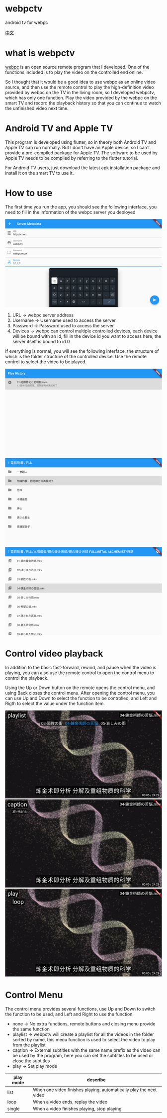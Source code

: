 # webpctv
android tv for webpc

[中文](README.zh-Hant.md)

# what is webpctv

[webpc](https://github.com/powerpuffpenguin/webpc) is an open source remote program that I developed. One of the functions included is to play the video on the controlled end online.

So I thought that it would be a good idea to use webpc as an online video source, and then use the remote control to play the high-definition video provided by webpc on the TV in the living room, so I developed webpctv, which has only one function. Play the video provided by the webpc on the smart TV and record the playback history so that you can continue to watch the unfinished video next time.

# Android TV and Apple TV

This program is developed using flutter, so in theory both Android TV and Apple TV can run normally. But I don't have an Apple device, so I can't provide a pre-compiled package for Apple TV. The software to be used by Apple TV needs to be compiled by referring to the flutter tutorial.

For Android TV users, just download the latest apk installation package and install it on the smart TV to use it.

# How to use

The first time you run the app, you should see the following interface, you need to fill in the information of the webpc server you deployed

![](document/metadata.png)

1. URL -> webpc server address
2. Username -> Username used to access the server
3. Password -> Password used to access the server
4. Devices -> webpc can control multiple controlled devices, each device will be bound with an id, fill in the device id you want to access here, the server itself is bound to id 0

If everything is normal, you will see the following interface, the structure of which is the folder structure of the controlled device. Use the remote control to select the video to be played.

![](document/0.png)
![](document/1.png)
![](document/2.png)

# Control video playback

In addition to the basic fast-forward, rewind, and pause when the video is playing, you can also use the remote control to open the control menu to control the playback.

Using the Up or Down button on the remote opens the control menu, and using Back closes the control menu. After opening the control menu, you can use Up and Down to select the function to be controlled, and Left and Rigth to select the value under the function item.

![](document/3.png)
![](document/4.png)
![](document/5.png)

# Control Menu

The control menu provides several functions, use Up and Down to switch the function to be used, and Left and Right to use the function.

* none -> No extra functions, remote buttons and closing menu provide the same function
* playlist -> webpctv will create a playlist for all the videos in the folder sorted by name, this menu function is used to select the video to play from the playlist
* caption -> External subtitles with the same name prefix as the video can be used by the program, here you can set the subtitles to be used or close the subtitles
* play -> Set play mode

|play mode|describe|
|---|---|
|list|When one video finishes playing, automatically play the next video|
|loop|When a video ends, replay the video|
|single|When a video finishes playing, stop playing|